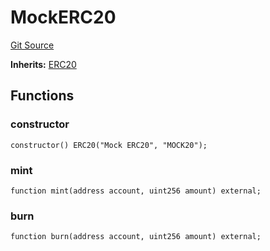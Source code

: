 # MockERC20
[Git Source](https://github.com/G7DAO/protocol/blob/08f889b6e904fd8f9ecfb869fe3c5da80b02ad6c/contracts/mock/tokens.sol)

**Inherits:**
[ERC20](/contracts/token/ERC20.sol/contract.ERC20.md)


## Functions
### constructor


```solidity
constructor() ERC20("Mock ERC20", "MOCK20");
```

### mint


```solidity
function mint(address account, uint256 amount) external;
```

### burn


```solidity
function burn(address account, uint256 amount) external;
```

